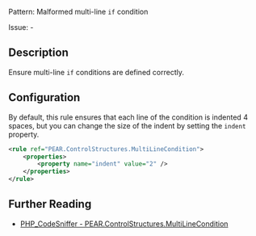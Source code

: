 Pattern: Malformed multi-line `if` condition

Issue: -

## Description

Ensure multi-line `if` conditions are defined correctly.

## Configuration

By default, this rule ensures that each line of the condition is indented 4 spaces, but you can change the size of the indent by setting the `indent` property.

```xml
<rule ref="PEAR.ControlStructures.MultiLineCondition">
    <properties>
        <property name="indent" value="2" />
    </properties>
</rule>
```

## Further Reading

* [PHP_CodeSniffer - PEAR.ControlStructures.MultiLineCondition](https://github.com/PHPCSStandards/PHP_CodeSniffer/blob/master/src/Standards/PEAR/Sniffs/ControlStructures/MultiLineConditionSniff.php)